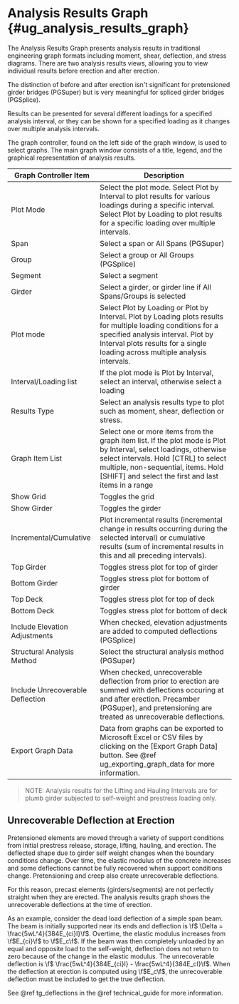 Analysis Results Graph {#ug_analysis_results_graph}
==============================================
The Analysis Results Graph presents analysis results in traditional engineering graph formats including moment, shear, deflection, and stress diagrams. There are two analysis results views, allowing you to view individual results before erection and after erection.

The distinction of before and after erection isn't significant for pretensioned girder bridges (PGSuper) but is very meaningful for spliced girder bridges (PGSplice).

Results can be presented for several different loadings for a specified analysis interval, or they can be shown for a specified loading as it changes over multiple analysis intervals.

The graph controller, found on the left side of the graph window, is used to select graphs. The main graph window consists of a title, legend, and the graphical representation of analysis results.

Graph Controller Item | Description
-----|-------------
Plot Mode | Select the plot mode. Select Plot by Interval to plot results for various loadings during a specific interval. Select Plot by Loading to plot results for a specific loading over multiple intervals.
Span | Select a span or All Spans (PGSuper)
Group | Select a group or All Groups (PGSplice)
Segment | Select a segment
Girder | Select a girder, or girder line if All Spans/Groups is selected
Plot mode | Select Plot by Loading or Plot by Interval. Plot by Loading plots results for multiple loading conditions for a specified analysis interval. Plot by Interval plots results for a single loading across multiple analysis intervals.
Interval/Loading list | If the plot mode is Plot by Interval, select an interval, otherwise select a loading
Results Type | Select an analysis results type to plot such as moment, shear, deflection or stress.
Graph Item List | Select one or more items from the graph item list. If the plot mode is Plot by Interval, select loadings, otherwise select intervals. Hold [CTRL] to select multiple, non-sequential, items. Hold [SHIFT] and select the first and last items in a range
Show Grid | Toggles the grid 
Show Girder | Toggles the girder
Incremental/Cumulative | Plot incremental results (incremental change in results occurring during the selected interval) or cumulative results (sum of incremental results in this and all preceding intervals).
Top Girder | Toggles stress plot for top of girder
Bottom Girder | Toggles stress plot for bottom of girder
Top Deck | Toggles stress plot for top of deck
Bottom Deck | Toggles stress plot for bottom of deck
Include Elevation Adjustments | When checked, elevation adjustments are added to computed deflections (PGSplice)
Structural Analysis Method | Select the structural analysis method (PGSuper)
Include Unrecoverable Deflection | When checked, unrecoverable deflection from prior to erection are summed with deflections occuring at and after erection. Precamber (PGSuper), and pretensioning are treated as unrecoverable deflections.
Export Graph Data | Data from graphs can be exported to Microsoft Excel or CSV files by clicking on the [Export Graph Data] button. See @ref ug_exporting_graph_data for more information.

> NOTE: Analysis results for the Lifting and Hauling Intervals are for plumb girder subjected to self-weight and prestress loading only.

Unrecoverable Deflection at Erection
-----------------------------------------------------------------------------
Pretensioned elements are moved through a variety of support conditions from initial prestress release, storage, lifting, hauling, and erection. The deflected shape due to girder self weight changes when the boundary conditions change. Over time, the elastic modulus of the concrete increases and some deflections cannot be fully recovered when support conditions change. Pretensioning and creep also create unrecoverable deflections.

For this reason, precast elements (girders/segments) are not perfectly straight when they are erected. The analysis results graph shows the unrecoverable deflections at the time of erection.

As an example, consider the dead load deflection of a simple span beam. The beam is initially supported near its ends and deflection is \f$ \Delta = \frac{5wL^4}{384E_{ci}I}\f$. Overtime, the elastic modulus increases from \f$E_{ci}\f$ to \f$E_c\f$. If the beam was then completely unloaded by an equal and opposite load to the self-weight, deflection does not return to zero because of the change in the elastic modulus. The unrecoverable deflection is \f$ \frac{5wL^4}{384E_{ci}I} - \frac{5wL^4}{384E_cI}\f$. When the deflection at erection is computed using \f$E_c\f$, the unrecoverable deflection must be included to get the true deflection.

See @ref tg_deflections in the @ref technical_guide for more information.
